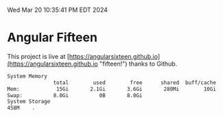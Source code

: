 Wed Mar 20 10:35:41 PM EDT 2024

# Angular Fifteen


This project is live at [https://angularsixteen.github.io](https://angularsixteen.github.io "fifteen!") thanks to Github.

```bash
System Memory
               total        used        free      shared  buff/cache   available
Mem:            15Gi       2.1Gi       3.6Gi       280Mi        10Gi        13Gi
Swap:          8.0Gi          0B       8.0Gi
System Storage
458M	.
```
```bash
